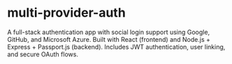 # multi-provider-auth
A full-stack authentication app with social login support using Google, GitHub, and Microsoft Azure. Built with React (frontend) and Node.js + Express + Passport.js (backend). Includes JWT authentication, user linking, and secure OAuth flows.
